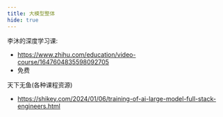 ```yaml
---
title: 大模型整体
hide: true
---
```


李沐的深度学习课:

- https://www.zhihu.com/education/video-course/1647604835598092705
- 免费

天下无鱼(各种课程资源)

- https://shikey.com/2024/01/06/training-of-ai-large-model-full-stack-engineers.html
